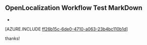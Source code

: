 ## OpenLocalization Workflow Test MarkDown
* 

[AZURE.INCLUDE [ff26b15c-6de0-4710-a063-23b4bc110b1d](calleeMd1.md)]

 
thanks!